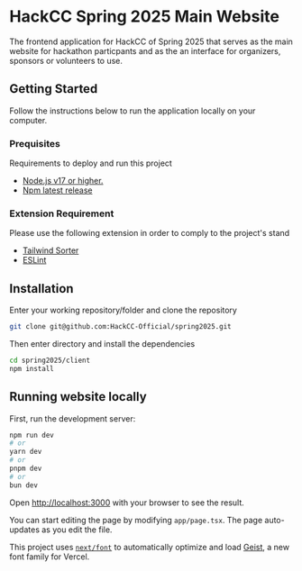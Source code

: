 # HackCC Spring 2025 Main Website
The frontend application for HackCC of Spring 2025 that serves as the main website for hackathon particpants and as the an interface for organizers, sponsors or volunteers to use.

## Getting Started
Follow the instructions below to run the application locally on your computer.

### Prequisites
Requirements to deploy and run this project
- [Node.js v17 or higher.](https://nodejs.org/en/about/previous-releases)
- [Npm latest release](https://www.npmjs.com/)

### Extension Requirement
Please use the following extension in order to comply to the project's stand
- [Tailwind Sorter](https://marketplace.visualstudio.com/items?itemName=dejmedus.tailwind-sorter)
- [ESLint](https://marketplace.visualstudio.com/items?itemName=dbaeumer.vscode-eslint)

## Installation
Enter your working repository/folder and clone the repository
```bash
git clone git@github.com:HackCC-Official/spring2025.git
```
Then enter directory and install the dependencies
```bash
cd spring2025/client
npm install
```
## Running website locally
First, run the development server:

```bash
npm run dev
# or
yarn dev
# or
pnpm dev
# or
bun dev
```

Open [http://localhost:3000](http://localhost:3000) with your browser to see the result.

You can start editing the page by modifying `app/page.tsx`. The page auto-updates as you edit the file.

This project uses [`next/font`](https://nextjs.org/docs/app/building-your-application/optimizing/fonts) to automatically optimize and load [Geist](https://vercel.com/font), a new font family for Vercel.
